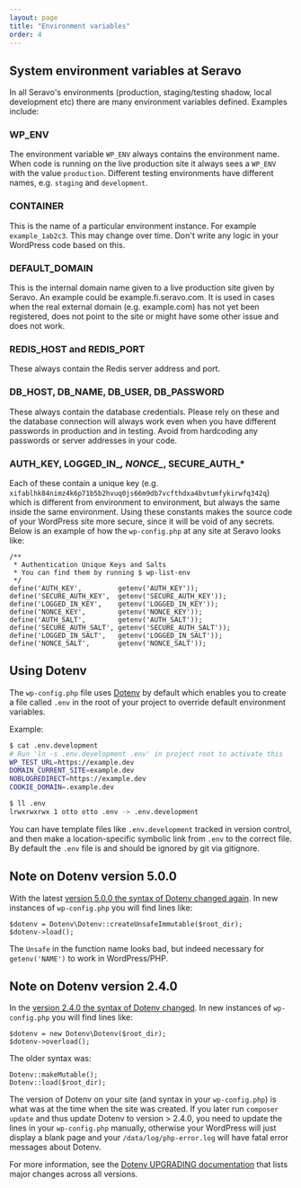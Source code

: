 ```yaml
---
layout: page
title: "Environment variables"
order: 4
---
```


## System environment variables at Seravo

In all Seravo's environments (production, staging/testing shadow, local development etc) there are many environment variables defined. Examples include:


### WP_ENV

The environment variable `WP_ENV` always contains the environment name. When code is running on the live production site it always sees a `WP_ENV` with the value `production`. Different testing environments have different names, e.g. `staging` and `development`.

### CONTAINER

This is the name of a particular environment instance. For example `example_1ab2c3`. This may change over time. Don't write any logic in your WordPress code based on this.

### DEFAULT_DOMAIN

This is the internal domain name given to a live production site given by Seravo. An example could be example.fi.seravo.com. It is used in cases when the real external domain (e.g. example.com) has not yet been registered, does not point to the site or might have some other issue and does not work.

### REDIS_HOST and REDIS_PORT

These always contain the Redis server address and port.

### DB_HOST, DB_NAME, DB_USER, DB_PASSWORD

These always contain the database credentials. Please rely on these and the database connection will always work even when you have different passwords in production and in testing. Avoid from hardcoding any passwords or server addresses in your code.

### AUTH_KEY, LOGGED_IN_*, NONCE_*, SECURE_AUTH_*

Each of these contain a unique key (e.g. `xifablhk84nimz4k6p71b5b2hvuq0js66m9db7vcfthdxa4bvtumfykirwfq342q`) which is different from environment to environment, but always the same inside the same environment. Using these constants makes the source code of your WordPress site more secure, since it will be void of any secrets. Below is an example of how the `wp-config.php` at any site at Seravo looks like:

```
/**
 * Authentication Unique Keys and Salts
 * You can find them by running $ wp-list-env
 */
define('AUTH_KEY',         getenv('AUTH_KEY'));
define('SECURE_AUTH_KEY',  getenv('SECURE_AUTH_KEY'));
define('LOGGED_IN_KEY',    getenv('LOGGED_IN_KEY'));
define('NONCE_KEY',        getenv('NONCE_KEY'));
define('AUTH_SALT',        getenv('AUTH_SALT'));
define('SECURE_AUTH_SALT', getenv('SECURE_AUTH_SALT'));
define('LOGGED_IN_SALT',   getenv('LOGGED_IN_SALT'));
define('NONCE_SALT',       getenv('NONCE_SALT'));
```

## Using Dotenv

The `wp-config.php` file uses [Dotenv](https://github.com/vlucas/phpdotenv) by default which enables you to create a file called `.env` in the root of your project to override default environment variables.

Example:

```bash
$ cat .env.development
# Run 'ln -s .env.development .env' in project root to activate this
WP_TEST_URL=https://example.dev
DOMAIN_CURRENT_SITE=example.dev
NOBLOGREDIRECT=https://example.dev
COOKIE_DOMAIN=.example.dev

$ ll .env
lrwxrwxrwx 1 otto otto .env -> .env.development
```

You can have template files like `.env.development` tracked in version control, and then make a location-specific symbolic link from `.env` to the correct file. By default the `.env` file is and should be ignored by git via gitignore.

## Note on Dotenv version 5.0.0

With the latest [version 5.0.0 the syntax of Dotenv changed again](https://github.com/Seravo/wordpress/commit/88d3a0201da14b935f50f27ba49f1aeb51ae726c). In new instances of `wp-config.php` you will find lines like:
```
$dotenv = Dotenv\Dotenv::createUnsafeImmutable($root_dir);
$dotenv->load();
```

The `Unsafe` in the function name looks bad, but indeed necessary for `getenv('NAME')` to work in WordPress/PHP.

## Note on Dotenv version 2.4.0

In the [version 2.4.0 the syntax of Dotenv changed](https://github.com/Seravo/wordpress/commit/f28fd089197c7e09ce44a78e74c1cf59d05385e8). In new instances of `wp-config.php` you will find lines like:
```
$dotenv = new Dotenv\Dotenv($root_dir);
$dotenv->overload();
```

The older syntax was:
```
Dotenv::makeMutable();
Dotenv::load($root_dir);
```

The version of Dotenv on your site (and syntax in your `wp-config.php`) is what was at the time when the site was created. If you later run `composer update` and thus update Dotenv to version &gt; 2.4.0, you need to update the lines in your `wp-config.php` manually, otherwise your WordPress will just display a blank page and your `/data/log/php-error.log` will have fatal error messages about Dotenv.

For more information, see the [Dotenv UPGRADING documentation](https://github.com/vlucas/phpdotenv/blob/master/UPGRADING.md) that lists major changes across all versions.
